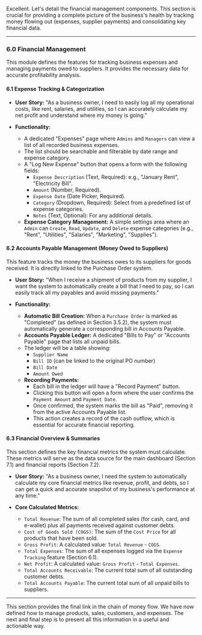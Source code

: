 Excellent. Let's detail the financial management components. This section is crucial for providing a complete picture of the business's health by tracking money flowing out (expenses, supplier payments) and consolidating key financial data.

---

### **6.0 Financial Management**

This module defines the features for tracking business expenses and managing payments owed to suppliers. It provides the necessary data for accurate profitability analysis.

#### **6.1 Expense Tracking & Categorization**

- **User Story:** "As a business owner, I need to easily log all my operational costs, like rent, salaries, and utilities, so I can accurately calculate my net profit and understand where my money is going."

- **Functionality:**
  - A dedicated "Expenses" page where `Admins` and `Managers` can view a list of all recorded business expenses.
  - The list should be searchable and filterable by date range and expense category.
  - A "Log New Expense" button that opens a form with the following fields:
    - `Expense Description` (Text, Required): e.g., "January Rent", "Electricity Bill".
    - `Amount` (Number, Required).
    - `Expense Date` (Date Picker, Required).
    - `Category` (Dropdown, Required): Select from a predefined list of expense categories.
    - `Notes` (Text, Optional): For any additional details.
  - **Expense Category Management:** A simple settings area where an `Admin` can `Create`, `Read`, `Update`, and `Delete` expense categories (e.g., "Rent", "Utilities", "Salaries", "Marketing", "Supplies").

#### **6.2 Accounts Payable Management (Money Owed to Suppliers)**

This feature tracks the money the business owes to its suppliers for goods received. It is directly linked to the Purchase Order system.

- **User Story:** "When I receive a shipment of products from my supplier, I want the system to automatically create a bill that I need to pay, so I can easily track all my payables and avoid missing payments."

- **Functionality:**
  - **Automatic Bill Creation:** When a `Purchase Order` is marked as "Completed" (as defined in Section 3.5.2), the system must automatically generate a corresponding bill in Accounts Payable.
  - **Accounts Payable Ledger:** A dedicated "Bills to Pay" or "Accounts Payable" page that lists all unpaid bills.
  - The ledger will be a table showing:
    - `Supplier Name`
    - `Bill ID` (can be linked to the original PO number)
    - `Bill Date`
    - `Amount Owed`
  - **Recording Payments:**
    - Each bill in the ledger will have a "Record Payment" button.
    - Clicking this button will open a form where the user confirms the `Payment Amount` and `Payment Date`.
    - Once confirmed, the system marks the bill as "Paid", removing it from the active Accounts Payable list.
    - This action creates a record of the cash outflow, which is essential for accurate financial reporting.

#### **6.3 Financial Overview & Summaries**

This section defines the key financial metrics the system must calculate. These metrics will serve as the data source for the main dashboard (Section 7.1) and financial reports (Section 7.2).

- **User Story:** "As a business owner, I need the system to automatically calculate my core financial metrics like revenue, profit, and debts, so I can get a quick and accurate snapshot of my business's performance at any time."

- **Core Calculated Metrics:**
  - `Total Revenue`: The sum of all completed sales (for cash, card, and e-wallet) plus all payments received against customer debts.
  - `Cost of Goods Sold (COGS)`: The sum of the `Cost Price` for all products that have been sold.
  - `Gross Profit`: A calculated value: `Total Revenue` - `COGS`.
  - `Total Expenses`: The sum of all expenses logged via the `Expense Tracking` feature (Section 6.1).
  - `Net Profit`: A calculated value: `Gross Profit` - `Total Expenses`.
  - `Total Accounts Receivable`: The current total sum of all outstanding customer debts.
  - `Total Accounts Payable`: The current total sum of all unpaid bills to suppliers.

---

This section provides the final link in the chain of money flow. We have now defined how to manage products, sales, customers, and expenses. The next and final step is to present all this information in a useful and actionable way.
